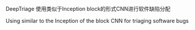 DeepTriage 
使用类似于Inception block的形式CNN进行软件缺陷分配


Using similar to the Inception of the block CNN for triaging software bugs
